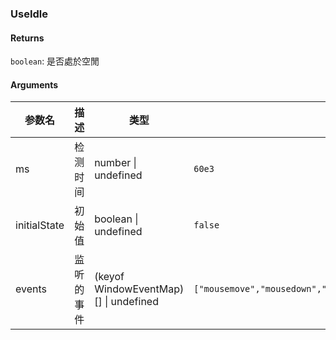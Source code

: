### UseIdle

#### Returns
`boolean`: 是否處於空閒

#### Arguments
|参数名|描述|类型|默认值|
|---|---|---|---|
|ms|检测时间|number \| undefined |`60e3`|
|initialState|初始值|boolean \| undefined |`false`|
|events|监听的事件|(keyof WindowEventMap)[] \| undefined |`["mousemove","mousedown","resize","keydown","touchstart","wheel"]`|